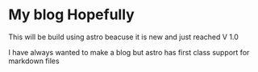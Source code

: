 # My blog Hopefully

This will be build using astro beacuse it is new and just reached V 1.0

I have always wanted to make a blog but astro has first class support for markdown files